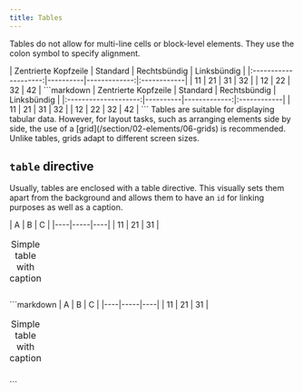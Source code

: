```yaml
---
title: Tables
---
```


Tables do not allow for multi-line cells or block-level elements. They use the
colon symbol to specify alignment.

<Example>
  <Tabs>
    <TabItem label="Result">
      | Zentrierte Kopfzeile | Standard | Rechtsbündig | Linksbündig |
      |:--------------------:|----------|-------------:|:------------|
      | 11                   | 21       | 31           | 32          |
      | 12                   | 22       | 32           | 42          |
    </TabItem>
    <TabItem label="Markdown">
      ```markdown
      | Zentrierte Kopfzeile | Standard | Rechtsbündig | Linksbündig |
      |:--------------------:|----------|-------------:|:------------|
      | 11                   | 21       | 31           | 32          |
      | 12                   | 22       | 32           | 42          |
      ```
    </TabItem>
  </Tabs>
</Example>

<Info>
  Tables are suitable for displaying tabular data. However, for layout tasks, such
  as arranging elements side by side, the use of a
  [grid](/section/02-elements/06-grids) is recommended. Unlike tables, grids adapt
  to different screen sizes.
</Info>


## `table` directive

Usually, tables are enclosed with a table directive. This visually sets them
apart from the background and allows them to have an `id` for linking purposes
as well as a caption.

<Example>
  <Tabs>
    <TabItem label="Result">
      <Table id="example-table">
        <Caption>Simple table with caption</Caption>
        | A  | B   | C  |
        |----|-----|----|
        | 11 | 21  | 31 |
      </Table>
    </TabItem>
    <TabItem label="Markdown">
      ```markdown
      <Table id="example-table">
        <Caption>Simple table with caption</Caption>
        | A  | B   | C  |
        |----|-----|----|
        | 11 | 21  | 31 |
      </Table>
      ```
    </TabItem>
  </Tabs>
</Example>

